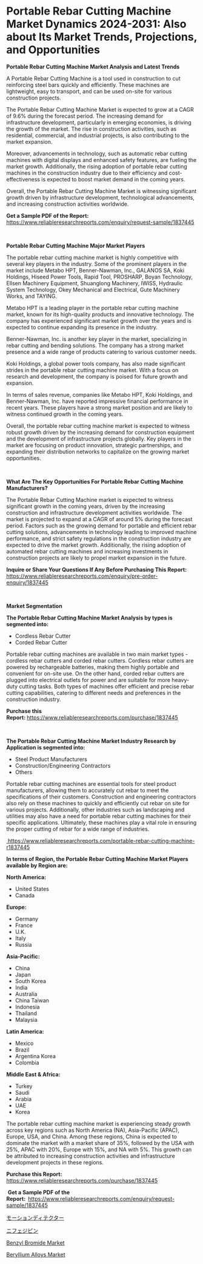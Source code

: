 <p><h1>Portable Rebar Cutting Machine Market Dynamics 2024-2031: Also about Its Market Trends, Projections, and Opportunities</h1></p><p><strong>Portable Rebar Cutting Machine Market Analysis and Latest Trends</strong></p>
<p><p>A Portable Rebar Cutting Machine is a tool used in construction to cut reinforcing steel bars quickly and efficiently. These machines are lightweight, easy to transport, and can be used on-site for various construction projects.</p><p>The Portable Rebar Cutting Machine Market is expected to grow at a CAGR of 9.6% during the forecast period. The increasing demand for infrastructure development, particularly in emerging economies, is driving the growth of the market. The rise in construction activities, such as residential, commercial, and industrial projects, is also contributing to the market expansion.</p><p>Moreover, advancements in technology, such as automatic rebar cutting machines with digital displays and enhanced safety features, are fueling the market growth. Additionally, the rising adoption of portable rebar cutting machines in the construction industry due to their efficiency and cost-effectiveness is expected to boost market demand in the coming years.</p><p>Overall, the Portable Rebar Cutting Machine Market is witnessing significant growth driven by infrastructure development, technological advancements, and increasing construction activities worldwide.</p></p>
<p><strong>Get a Sample PDF of the Report:&nbsp;</strong> <a href="https://www.reliableresearchreports.com/enquiry/request-sample/1837445">https://www.reliableresearchreports.com/enquiry/request-sample/1837445</a></p>
<p>&nbsp;</p>
<p><strong>Portable Rebar Cutting Machine Major Market Players</strong></p>
<p><p>The portable rebar cutting machine market is highly competitive with several key players in the industry. Some of the prominent players in the market include Metabo HPT, Benner-Nawman, Inc., GALANOS SA, Koki Holdings, Hiseed Power Tools, Rapid Tool, PROSHARP, Boyan Technology, Ellsen Machinery Equipment, Shuanglong Machinery, IWISS, Hydraulic System Technology, Okey Mechanical and Electrical, Gute Machinery Works, and TAYING.</p><p>Metabo HPT is a leading player in the portable rebar cutting machine market, known for its high-quality products and innovative technology. The company has experienced significant market growth over the years and is expected to continue expanding its presence in the industry.</p><p>Benner-Nawman, Inc. is another key player in the market, specializing in rebar cutting and bending solutions. The company has a strong market presence and a wide range of products catering to various customer needs.</p><p>Koki Holdings, a global power tools company, has also made significant strides in the portable rebar cutting machine market. With a focus on research and development, the company is poised for future growth and expansion.</p><p>In terms of sales revenue, companies like Metabo HPT, Koki Holdings, and Benner-Nawman, Inc. have reported impressive financial performance in recent years. These players have a strong market position and are likely to witness continued growth in the coming years.</p><p>Overall, the portable rebar cutting machine market is expected to witness robust growth driven by the increasing demand for construction equipment and the development of infrastructure projects globally. Key players in the market are focusing on product innovation, strategic partnerships, and expanding their distribution networks to capitalize on the growing market opportunities.</p></p>
<p>&nbsp;</p>
<p><strong>What Are The Key Opportunities For Portable Rebar Cutting Machine Manufacturers?</strong></p>
<p><p>The Portable Rebar Cutting Machine market is expected to witness significant growth in the coming years, driven by the increasing construction and infrastructure development activities worldwide. The market is projected to expand at a CAGR of around 5% during the forecast period. Factors such as the growing demand for portable and efficient rebar cutting solutions, advancements in technology leading to improved machine performance, and strict safety regulations in the construction industry are expected to drive the market growth. Additionally, the rising adoption of automated rebar cutting machines and increasing investments in construction projects are likely to propel market expansion in the future.</p></p>
<p><strong>Inquire or Share Your Questions If Any Before Purchasing This Report:</strong> <a href="https://www.reliableresearchreports.com/enquiry/pre-order-enquiry/1837445">https://www.reliableresearchreports.com/enquiry/pre-order-enquiry/1837445</a></p>
<p>&nbsp;</p>
<p><strong>Market Segmentation</strong></p>
<p><strong>The Portable Rebar Cutting Machine Market Analysis by types is segmented into:</strong></p>
<p><ul><li>Cordless Rebar Cutter</li><li>Corded Rebar Cutter</li></ul></p>
<p><p>Portable rebar cutting machines are available in two main market types - cordless rebar cutters and corded rebar cutters. Cordless rebar cutters are powered by rechargeable batteries, making them highly portable and convenient for on-site use. On the other hand, corded rebar cutters are plugged into electrical outlets for power and are suitable for more heavy-duty cutting tasks. Both types of machines offer efficient and precise rebar cutting capabilities, catering to different needs and preferences in the construction industry.</p></p>
<p><strong>Purchase this Report:&nbsp;</strong><a href="https://www.reliableresearchreports.com/purchase/1837445">https://www.reliableresearchreports.com/purchase/1837445</a></p>
<p>&nbsp;</p>
<p><strong>The Portable Rebar Cutting Machine Market Industry Research by Application is segmented into:</strong></p>
<p><ul><li>Steel Product Manufacturers</li><li>Construction/Engineering Contractors</li><li>Others</li></ul></p>
<p><p>Portable rebar cutting machines are essential tools for steel product manufacturers, allowing them to accurately cut rebar to meet the specifications of their customers. Construction and engineering contractors also rely on these machines to quickly and efficiently cut rebar on site for various projects. Additionally, other industries such as landscaping and utilities may also have a need for portable rebar cutting machines for their specific applications. Ultimately, these machines play a vital role in ensuring the proper cutting of rebar for a wide range of industries.</p></p>
<p><a href="https://www.reliableresearchreports.com/portable-rebar-cutting-machine-r1837445">&nbsp;https://www.reliableresearchreports.com/portable-rebar-cutting-machine-r1837445</a></p>
<p><strong>In terms of Region, the Portable Rebar Cutting Machine Market Players available by Region are:</strong></p>
<p>
    <p> <strong> North America: </strong>
        <ul>
            <li>United States</li>
            <li>Canada</li>
        </ul>
        </p> 
    <p> <strong> Europe: </strong>
        <ul>
            <li>Germany</li>
            <li>France</li>
            <li>U.K.</li>
            <li>Italy</li>
            <li>Russia</li>
        </ul>
        </p> 
    <p> <strong> Asia-Pacific: </strong>
        <ul>
            <li>China</li>
            <li>Japan</li>
            <li>South Korea</li>
            <li>India</li>
            <li>Australia</li>
            <li>China Taiwan</li>
            <li>Indonesia</li>
            <li>Thailand</li>
            <li>Malaysia</li>
        </ul>
        </p> 
    <p> <strong> Latin America: </strong>
        <ul>
            <li>Mexico</li>
            <li>Brazil</li>
            <li>Argentina Korea</li>
            <li>Colombia</li>
        </ul>
        </p> 
    <p> <strong> Middle East & Africa: </strong>
        <ul>
            <li>Turkey</li>
            <li>Saudi</li>
            <li>Arabia</li>
            <li>UAE</li>
            <li>Korea</li>
        </ul>
    </p>
    </p>
<p><p>The portable rebar cutting machine market is experiencing steady growth across key regions such as North America (NA), Asia-Pacific (APAC), Europe, USA, and China. Among these regions, China is expected to dominate the market with a market share of 35%, followed by the USA with 25%, APAC with 20%, Europe with 15%, and NA with 5%. This growth can be attributed to increasing construction activities and infrastructure development projects in these regions.</p></p>
<p><strong>Purchase this Report: </strong><a href="https://www.reliableresearchreports.com/purchase/1837445">https://www.reliableresearchreports.com/purchase/1837445</a></p>
<p>&nbsp;<strong>Get a Sample PDF of the Report:&nbsp;&nbsp;</strong><a href="https://www.reliableresearchreports.com/enquiry/request-sample/1837445">https://www.reliableresearchreports.com/enquiry/request-sample/1837445</a></p>
<p><strong></strong></p>
<p><p><a href="https://github.com/mathieurico66/Market-Research-Report-List-1/blob/main/486190636838.md">モーションディテクター</a></p><p><a href="https://github.com/ycmtqqhvk3273/Market-Research-Report-List-1/blob/main/850463536837.md">ニフェジピン</a></p><p><a href="https://issuu.com/reportprime-2/docs/benzyl-bromide-market-size-2030.pptx">Benzyl Bromide Market</a></p><p><a href="https://issuu.com/reportprime-2/docs/beryllium-alloys-market-size-2030.pptx">Beryllium Alloys Market</a></p></p>